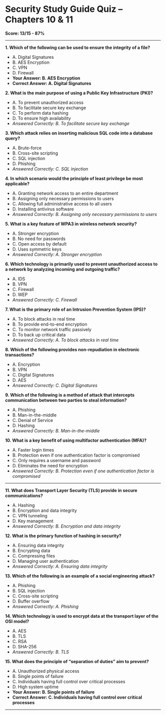 # Security Study Guide Quiz – Chapters 10 & 11  
**Score: 13/15 - 87%**

---

**1. Which of the following can be used to ensure the integrity of a file?**  
- A. Digital Signatures  
- B. AES Encryption  
- C. VPN  
- D. Firewall  
- **Your Answer: B. AES Encryption**  
- **Correct Answer: A. Digital Signatures**

**2. What is the main purpose of using a Public Key Infrastructure (PKI)?**  
- A. To prevent unauthorized access  
- B. To facilitate secure key exchange  
- C. To perform data hashing  
- D. To ensure high availability  
- *Answered Correctly: B. To facilitate secure key exchange*

**3. Which attack relies on inserting malicious SQL code into a database query?**  
- A. Brute-force  
- B. Cross-site scripting  
- C. SQL injection  
- D. Phishing  
- *Answered Correctly: C. SQL injection*

**4. In which scenario would the principle of least privilege be most applicable?**  
- A. Granting network access to an entire department  
- B. Assigning only necessary permissions to users  
- C. Allowing full administrative access to all users  
- D. Installing antivirus software  
- *Answered Correctly: B. Assigning only necessary permissions to users*

**5. What is a key feature of WPA3 in wireless network security?**  
- A. Stronger encryption  
- B. No need for passwords  
- C. Open access by default  
- D. Uses symmetric keys  
- *Answered Correctly: A. Stronger encryption*

**6. Which technology is primarily used to prevent unauthorized access to a network by analyzing incoming and outgoing traffic?**  
- A. IDS  
- B. VPN  
- C. Firewall  
- D. WEP  
- *Answered Correctly: C. Firewall*

**7. What is the primary role of an Intrusion Prevention System (IPS)?**  
- A. To block attacks in real time  
- B. To provide end-to-end encryption  
- C. To monitor network traffic passively  
- D. To back up critical data  
- *Answered Correctly: A. To block attacks in real time*

**8. Which of the following provides non-repudiation in electronic transactions?**  
- A. Encryption  
- B. VPN  
- C. Digital Signatures  
- D. AES  
- *Answered Correctly: C. Digital Signatures*

**9. Which of the following is a method of attack that intercepts communication between two parties to steal information?**  
- A. Phishing  
- B. Man-in-the-middle  
- C. Denial of Service  
- D. Hashing  
- *Answered Correctly: B. Man-in-the-middle*

**10. What is a key benefit of using multifactor authentication (MFA)?**  
- A. Faster login times  
- B. Protection even if one authentication factor is compromised  
- C. Only requires a username and password  
- D. Eliminates the need for encryption  
- *Answered Correctly: B. Protection even if one authentication factor is compromised*

---

**11. What does Transport Layer Security (TLS) provide in secure communications?**  
- A. Hashing  
- B. Encryption and data integrity  
- C. VPN tunneling  
- D. Key management  
- *Answered Correctly: B. Encryption and data integrity*

**12. What is the primary function of hashing in security?**  
- A. Ensuring data integrity  
- B. Encrypting data  
- C. Compressing files  
- D. Managing user authentication  
- *Answered Correctly: A. Ensuring data integrity*

**13. Which of the following is an example of a social engineering attack?**  
- A. Phishing  
- B. SQL injection  
- C. Cross-site scripting  
- D. Buffer overflow  
- *Answered Correctly: A. Phishing*

**14. Which technology is used to encrypt data at the transport layer of the OSI model?**  
- A. AES  
- B. TLS  
- C. RSA  
- D. SHA-256  
- *Answered Correctly: B. TLS*

**15. What does the principle of “separation of duties” aim to prevent?**  
- A. Unauthorized physical access  
- B. Single points of failure  
- C. Individuals having full control over critical processes  
- D. High system uptime  
- **Your Answer: B. Single points of failure**  
- **Correct Answer: C. Individuals having full control over critical processes**

---

